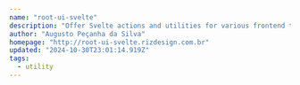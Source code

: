 ```yaml
---
name: "root-ui-svelte"
description: "Offer Svelte actions and utilities for various frontend tasks."
author: "Augusto Peçanha da Silva"
homepage: "http://root-ui-svelte.rizdesign.com.br"
updated: "2024-10-30T23:01:14.919Z"
tags: 
  - utility
---
```

